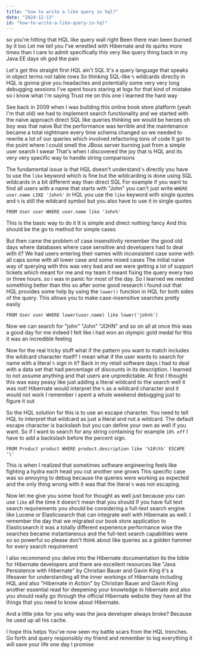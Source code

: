 ```yaml
---
title: "how to write a like query in hql?"
date: "2024-12-13"
id: "how-to-write-a-like-query-in-hql"
---
```


so you're hitting that HQL like query wall right Been there man been burned by it too Let me tell you I've wrestled with Hibernate and its quirks more times than I care to admit specifically this very like query thing back in my Java EE days oh god the pain

Let's get this straight first HQL ain't SQL It's a query language that speaks in object terms not table rows So thinking SQL-like `%` wildcards directly in HQL is gonna give you headaches and potentially some very very long debugging sessions I've spent hours staring at logs for that kind of mistake so i know what i'm saying Trust me on this one I learned the hard way

See back in 2009 when I was building this online book store platform (yeah I'm that old) we had to implement search functionality and we started with the naive approach direct SQL like queries thinking we would be heroes oh boy was that naive But the performance was terrible and the maintenance became a total nightmare every time schema changed so we needed to rewrite a lot of our queries which involved refactoring tons of code It got to the point where I could smell the JBoss server burning just from a simple user search I swear That's when I discovered the joy that is HQL and its very very specific way to handle string comparisons

The fundamental issue is that HQL doesn't understand `%` directly you have to use the `like` keyword which is fine but the wildcarding is done using SQL wildcards in a bit different way than direct SQL For example if you want to find all users with a name that starts with "John" you can't just write `WHERE user.name LIKE 'John%'` in HQL you use the `like` keyword with single quotes and `%` is still the wildcard symbol but you also have to use it in single quotes

```hql
FROM User user WHERE user.name like 'John%'
```

This is the basic way to do it It is simple and direct nothing fancy And this should be the go to method for simple cases

But then came the problem of case insensitivity remember the good old days where databases where case sensitive and developers had to deal with it? We had users entering their names with inconsistent case some with all caps some with all lower case and some mixed cases The initial naive way of querying with this was very bad and we were getting a lot of support tickets which meant for me and my team it meant fixing the query every two or three hours. so i was in panic for most of the day. So I learned we needed something better than this so after some good research I found out that HQL provides some help by using the `lower()` function in HQL for both sides of the query. This allows you to make case-insensitive searches pretty easily

```hql
FROM User user WHERE lower(user.name) like lower('john%')
```
Now we can search for "john" "John" "JOHN" and so on all at once this was a good day for me indeed I felt like i had won an olympic gold medal for this it was an incredible feeling

Now for the real tricky stuff what if the pattern you want to match includes the wildcard character itself? I mean what if the user wants to search for name with a literal `%` sign in it? Back in my retail software days i had to deal with a data set that had percentage of discounts in its description. I learned to not assume anything and that users are unpredictable. At first I thought this was easy peasy like just adding a literal wildcard to the search well it was not! Hibernate would interpret the `%` as a wildcard character and it would not work I remember i spent a whole weekend debugging just to figure it out

So the HQL solution for this is to use an escape character. You need to tell HQL to interpret that wildcard as just a literal and not a wildcard. The default escape character is backslash but you can define your own as well if you want. So if I want to search for any string containing for example `10% off` I have to add a backslash before the percent sign.

```hql
FROM Product product WHERE product.description like '%10\%%' ESCAPE '\'
```
This is when I realized that sometimes software engineering feels like fighting a hydra each head you cut another one grows This specific case was so annoying to debug because the queries were working as expected and the only thing wrong with it was that the literal `%` was not escaping.

Now let me give you some food for thought as well just because you can use `like` all the time it doesn't mean that you should If you have full text search requirements you should be considering a full-text search engine like Lucene or Elasticsearch that can integrate well with Hibernate as well. I remember the day that we migrated our book store application to Elasticsearch it was a totally different experience performance wise the searches became instantaneous and the full-text search capabilities were so so powerful so please don't think about like queries as a golden hammer for every search requirement

I also recommend you delve into the Hibernate documentation its the bible for Hibernate developers and there are excellent resources like "Java Persistence with Hibernate" by Christian Bauer and Gavin King it's a lifesaver for understanding all the inner workings of Hibernate including HQL and also "Hibernate in Action" by Christian Bauer and Gavin King another essential read for deepening your knowledge in hibernate and also you should really go through the official Hibernate website they have all the things that you need to know about Hibernate.

And a little joke for you why was the java developer always broke? Because he used up all his cache.

I hope this helps You've now seen my battle scars from the HQL trenches. Go forth and query responsibly my friend and remember to log everything it will save your life one day I promise

